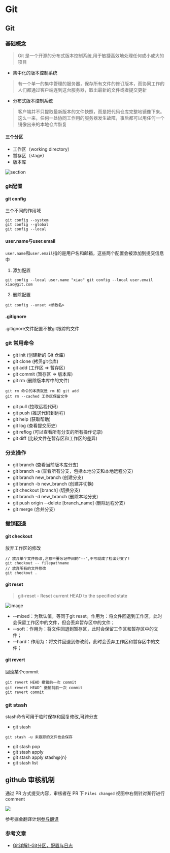 # Git

## Git

### 基础概念

> Git 是一个开源的分布式版本控制系统,用于敏捷高效地处理任何或小或大的项目

+ 集中化的版本控制系统
> 有一个单一的集中管理的服务器，保存所有文件的修订版本，而协同工作的人们都通过客户端连到这台服务器，取出最新的文件或者提交更新

+ 分布式版本控制系统
> 客户端并不只提取最新版本的文件快照，而是把代码仓库完整地镜像下来。 这么一来，任何一处协同工作用的服务器发生故障，事后都可以用任何一个镜像出来的本地仓库恢复

#### 三个分区

- 工作区（working directory）
- 暂存区（stage）
- 版本库

![section](https://note.youdao.com/yws/api/personal/file/WEB68995963b351ce17e60945ce08c4cc62?method=download&shareKey=b6ce41f815d6c73afff5c2ec76490460)

### git配置

#### git config

三个不同的作用域
```
git config --system
git config --global
git config --local
```

#### user.name与user.email

``user.name``和``user.email``指的是用户名和邮箱，这些两个配置会被添加到提交信息中

1. 添加配置

``git config --local user.name "xiao" git config --local user.email xiao@git.com ``

2. 删除配置

``git config --unset <参数名>``

#### .gitignore

.gitignore文件配置不被git跟踪的文件


### git 常用命令

- git init (创建新的 Git 仓库)
- git clone (拷贝git仓库)
- git add (工作区 => 暂存区)
- git commit (暂存区 => 版本库)
- git rm (删除版本库中的文件)
```
git rm 命令的本质就是 rm 和 git add
git rm --cached 工作区保留文件
```
- git pull (拉取远程代码)
- git push (推送代码到远程)
- git help (获取帮助)
- git log (查看提交历史)
- git reflog (可以查看所有分支的所有操作记录)
- git diff (比较文件在暂存区和工作区的差异)

### 分支操作

+ git branch (查看当前版本库分支)
+ git branch -a (查看所有分支，包括本地分支和本地远程分支)
+ git branch new_branch (创建分支)
+ git branch -b new_branch (创建并切换)
+ git checkout [branch]  (切换分支)
+ git branch -d new_branch (删除本地分支)
+ git push origin --delete [branch_name] (删除远程分支)
+ git merge  (合并分支)

### 撤销回退

#### git checkout

放弃工作区的修改
```
// 放弃单个文件修改,注意不要忘记中间的"--",不写就成了检出分支了!
git checkout -- filepathname
// 放弃所有的文件修改
git checkout .  
```

#### git reset

> git-reset - Reset current HEAD to the specified state

![image](https://note.youdao.com/yws/api/personal/file/WEB5aa010881ec475aefc10c74338b98825?method=download&shareKey=eef426c4e957106e2131ba82e95d73c4)

- --mixed：为默认值，等同于git reset。作用为：将文件回退到工作区，此时会保留工作区中的文件，但会丢弃暂存区中的文件；
- --soft：作用为：将文件回退到暂存区，此时会保留工作区和暂存区中的文件；
- --hard：作用为：将文件回退到修改前，此时会丢弃工作区和暂存区中的文件；

#### git revert

回滚某个commit
```
git revert HEAD 撤销前一次 commit
git revert HEAD^ 撤销前前一次 commit
git revert commit 
```

### git stash

stash命令可用于临时保存和回复修改,可跨分支

- git stash
```
git stash -u 未跟踪的文件也会保存
```
- git stash pop
- git stash apply
- git stash apply stash@{n}
- git stash list

## github 审核机制

通过 PR 方式提交内容，审核者在 PR 下 ``Files changed`` 视图中右侧针对某行进行 comment

![](https://note.youdao.com/yws/api/personal/file/WEB0c74ebe6624cf13173a5dc236b8769cb?method=download&shareKey=3d9f7fb22d9339c48e91a186428dbb23)

参考掘金翻译计划[参与翻译](https://github.com/xitu/gold-miner/wiki/%E5%A6%82%E4%BD%95%E5%8F%82%E4%B8%8E%E7%BF%BB%E8%AF%91)

### 参考文章

- [Git详解1-Git分区，配置与日志](https://juejin.cn/post/6933863550683185160)